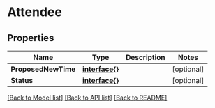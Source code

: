 # Attendee

## Properties

Name | Type | Description | Notes
------------ | ------------- | ------------- | -------------
**ProposedNewTime** | [**interface{}**](.md) |  | [optional] 
**Status** | [**interface{}**](.md) |  | [optional] 

[[Back to Model list]](../README.md#documentation-for-models) [[Back to API list]](../README.md#documentation-for-api-endpoints) [[Back to README]](../README.md)


